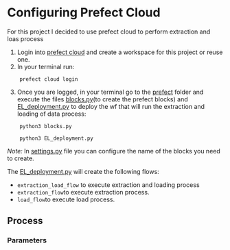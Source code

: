# Configuring Prefect Cloud
For this project I decided to use prefect cloud to perform extraction and loas process

1. Login into [prefect cloud](https://app.prefect.cloud/auth/login) and create a workspace for this project or reuse one.
2. In your terminal run:
```
    prefect cloud login
```
3. Once you are logged, in your terminal go to the [prefect](/prefect) folder and execute the files [blocks.py](/prefect/blocks.py)(to create the prefect blocks) and [EL_deployment.py](/prefect/EL_deployment.py) to deploy the wf that will run the extraction and loading of data process:
```
    python3 blocks.py
```
```
    python3 EL_deployment.py
```

*Note:* In [settings.py](/prefect/settings.py) file you can configure the name of the blocks you need to create.

The [EL_deployment.py](/prefect/EL_deployment.py) will create the following flows:
- `extraction_load_flow` to execute extraction and loading  process
- `extraction_flow`to execute extraction process.
- `load_flow`to execute load process.
  
## Process

### Parameters



